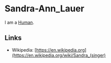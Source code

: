 # Sandra-Ann_Lauer

I am a [Human](40000001.md).

## Links

- Wikipedia: [https://en.wikipedia.org](https://en.wikipedia.org/wiki/Sandra_(singer)
